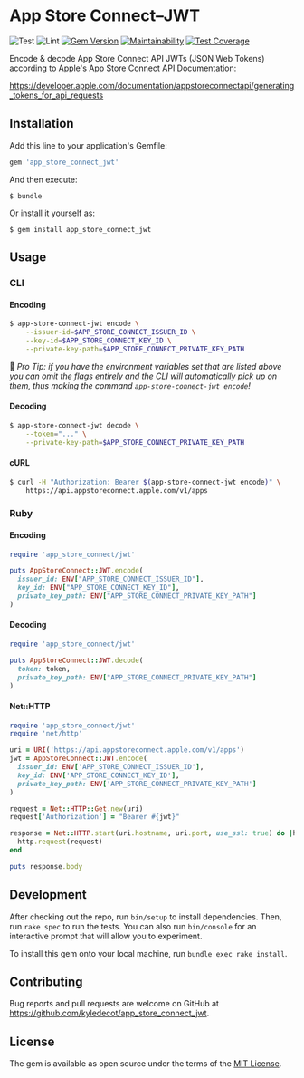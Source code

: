 # App Store Connect–JWT

![Test](https://github.com/kyledecot/app_store_connect_jwt/workflows/Test/badge.svg) ![Lint](https://github.com/kyledecot/app_store_connect_jwt/workflows/Lint/badge.svg) [![Gem Version](https://badge.fury.io/rb/app_store_connect_jwt.svg)](https://badge.fury.io/rb/app_store_connect_jwt) [![Maintainability](https://api.codeclimate.com/v1/badges/e13c94f97898e74f34a9/maintainability)](https://codeclimate.com/github/kyledecot/app_store_connect_jwt/maintainability) [![Test Coverage](https://api.codeclimate.com/v1/badges/e13c94f97898e74f34a9/test_coverage)](https://codeclimate.com/github/kyledecot/app_store_connect_jwt/test_coverage)

Encode & decode App Store Connect API JWTs (JSON Web Tokens) according to Apple's App Store Connect API Documentation:

https://developer.apple.com/documentation/appstoreconnectapi/generating_tokens_for_api_requests

## Installation

Add this line to your application's Gemfile:

```ruby
gem 'app_store_connect_jwt'
```

And then execute:

    $ bundle

Or install it yourself as:

    $ gem install app_store_connect_jwt

## Usage

### CLI 

#### Encoding 

```sh
$ app-store-connect-jwt encode \
    --issuer-id=$APP_STORE_CONNECT_ISSUER_ID \
    --key-id=$APP_STORE_CONNECT_KEY_ID \
    --private-key-path=$APP_STORE_CONNECT_PRIVATE_KEY_PATH
```

:information_desk_person: _Pro Tip: if you have the environment variables set that are listed above you can omit the flags entirely and the CLI will automatically pick up on them, thus making the command `app-store-connect-jwt encode`!_

#### Decoding

```sh
$ app-store-connect-jwt decode \
    --token="..." \
    --private-key-path=$APP_STORE_CONNECT_PRIVATE_KEY_PATH
```

#### cURL 

```sh
$ curl -H "Authorization: Bearer $(app-store-connect-jwt encode)" \
    https://api.appstoreconnect.apple.com/v1/apps
```

### Ruby

#### Encoding

```ruby 
require 'app_store_connect/jwt'

puts AppStoreConnect::JWT.encode(
  issuer_id: ENV["APP_STORE_CONNECT_ISSUER_ID"],
  key_id: ENV["APP_STORE_CONNECT_KEY_ID"],
  private_key_path: ENV["APP_STORE_CONNECT_PRIVATE_KEY_PATH"]
)
```

#### Decoding

```ruby
require 'app_store_connect/jwt'

puts AppStoreConnect::JWT.decode(
  token: token,
  private_key_path: ENV["APP_STORE_CONNECT_PRIVATE_KEY_PATH"]
)
```

#### Net::HTTP

```ruby
require 'app_store_connect/jwt'
require 'net/http'

uri = URI('https://api.appstoreconnect.apple.com/v1/apps')
jwt = AppStoreConnect::JWT.encode(
  issuer_id: ENV['APP_STORE_CONNECT_ISSUER_ID'],
  key_id: ENV['APP_STORE_CONNECT_KEY_ID'],
  private_key_path: ENV['APP_STORE_CONNECT_PRIVATE_KEY_PATH']
)

request = Net::HTTP::Get.new(uri)
request['Authorization'] = "Bearer #{jwt}"

response = Net::HTTP.start(uri.hostname, uri.port, use_ssl: true) do |http|
  http.request(request)
end

puts response.body
```

## Development

After checking out the repo, run `bin/setup` to install dependencies. Then, run `rake spec` to run the tests. You can also run `bin/console` for an interactive prompt that will allow you to experiment.

To install this gem onto your local machine, run `bundle exec rake install`.

## Contributing

Bug reports and pull requests are welcome on GitHub at https://github.com/kyledecot/app_store_connect_jwt.

## License

The gem is available as open source under the terms of the [MIT License](https://opensource.org/licenses/MIT).
